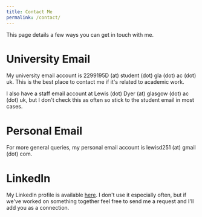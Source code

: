 ```yaml
---
title: Contact Me
permalink: /contact/
---
```


This page details a few ways you can get in touch with me.

# University Email

My university email account is 2299195D (at) student (dot) gla (dot) ac (dot) uk. This is the best place to contact me if it's related to academic work.

I also have a staff email account at Lewis (dot) Dyer (at) glasgow (dot) ac (dot) uk, but I don't check this as often so stick to the student email in most cases.

# Personal Email

For more general queries, my personal email account is lewisd251 (at) gmail (dot) com.

# LinkedIn

My LinkedIn profile is available [here](https://www.linkedin.com/in/lewis-dyer-4b9991185/). I don't use it especially often, but if we've worked on something together feel free to send me a request and I'll add you as a connection.